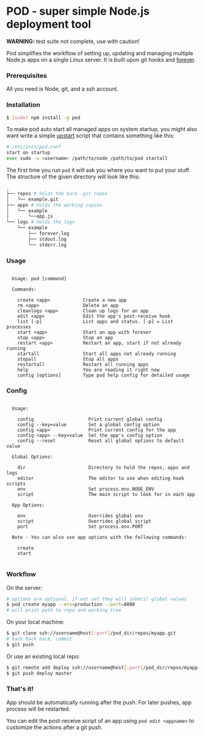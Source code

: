 # POD - super simple Node.js deployment tool

**WARNING:** test suite not complete, use with caution!

Pod simplifies the workflow of setting up, updating and managing multiple Node.js apps on a single Linux server. It is built upon git hooks and [forever](https://github.com/nodejitsu/forever).

### Prerequisites

All you need is Node, git, and a ssh account.

### Installation

``` bash
$ [sudo] npm install -g pod
```

To make pod auto start all managed apps on system startup, you might also want write a simple [upstart](http://upstart.ubuntu.com) script that contains something like this:

``` bash
# /etc/init/pod.conf
start on startup
exec sudo -u <username> /path/to/node /path/to/pod startall
```

The first time you run `pod` it will ask you where you want to put your stuff. The structure of the given directory will look like this:

``` bash
.
├── repos # holds the bare .git repos
│   └── example.git
├── apps # holds the working copies
│   └── example
│       └──app.js
└── logs # holds the logs
    └── example
        ├── forever.log
        ├── stdout.log
        └── stderr.log
```

### Usage

```

  Usage: pod [command]

  Commands:

    create <app>            Create a new app
    rm <app>                Delete an app
    cleanlogs <app>         Clean up logs for an app
    edit <app>              Edit the app's post-receive hook
    list [-p]               List apps and status. [-p] = List processes
    start <app>             Start an app with forever
    stop <app>              Stop an app
    restart <app>           Restart an app, start if not already running
    startall                Start all apps not already running
    stopall                 Stop all apps
    restartall              Restart all running apps
    help                    You are reading it right now
    config [options]        Type pod help config for detailed usage

```

### Config

```

  Usage:

    config                    Print current global config
    config --key=value        Set a global config option
    config <app>              Print current config for the app
    config <app> --key=value  Set the app's config option
    config --reset            Reset all global options to default value

  Global Options:

    dir                       Directory to hold the repos, apps and logs
    editor                    The editor to use when editing hook scripts
    env                       Set process.env.NODE_ENV
    script                    The main script to look for in each app

  App Options:

    env                       Overrides global env
    script                    Overrides global script
    port                      Set process.env.PORT

  Note - You can also use app options with the following commands:

    create
    start
    
```

### Workflow

On the server:

``` bash
# options are optional. if not set they will inherit global values
$ pod create myapp --env=production --port=8080
# will print path to repo and working tree
```

On your local machine:

``` bash
$ git clone ssh://username@host[:port]/pod_dir/repos/myapp.git
# hack hack hack, commit
$ git push
```

Or use an existing local repo:

``` bash
$ git remote add deploy ssh://username@host[:port]/pod_dir/repos/myapp.git
$ git push deploy master
```

### That's it!

App should be automatically running after the push. For later pushes, app process will be restarted.  

You can edit the post-receive script of an app using `pod edit <appname>` to customize the actions after a git push.